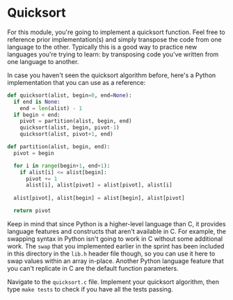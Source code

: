 # Quicksort 

For this module, you're going to implement a quicksort function. Feel free to reference prior implementation(s) and simply transpose the code from one language to the other. Typically this is a good way to practice new languages you're trying to learn: by transposing code you've written from one language to another.

In case you haven't seen the quicksort algorithm before, here's a Python implementation that you can use as a reference:
```python
def quicksort(alist, begin=0, end=None):
  if end is None:
    end = len(alist) - 1
  if begin < end:
    pivot = partition(alist, begin, end)
    quicksort(alist, begin, pivot-1)
    quicksort(alist, pivot+1, end)

def partition(alist, begin, end):
  pivot = begin

  for i in range(begin+1, end+1):
    if alist[i] <= alist[begin]:
      pivot += 1
      alist[i], alist[pivot] = alist[pivot], alist[i]
  
  alist[pivot], alist[begin] = alist[begin], alist[pivot]

  return pivot
```
Keep in mind that since Python is a higher-level language than C, it provides language features and constructs that aren't available in C. For example, the swapping syntax in Python isn't going to work in C without some additional work. The `swap` that you implemented earlier in the sprint has been included in this directory in the `lib.h` header file though, so you can use it here to swap values within an array in-place. Another Python language feature that you can't replicate in C are the default function parameters.

Navigate to the `quicksort.c` file. Implement your quicksort algorithm, then type `make tests` to check if you have all the tests passing. 